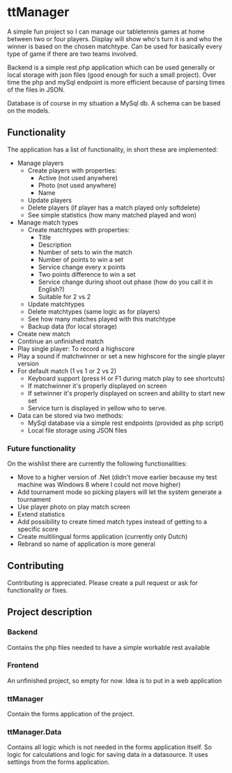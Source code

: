 # ttManager

A simple fun project so I can manage our tabletennis games at home between two or four players. Display will show who's turn it is and who the winner is based on the chosen matchtype. Can be used for basically every type of game if there are two teams involved.

Backend is a simple rest php application which can be used generally or local storage with json files (good enough for such a small project). Over time the php and mySql endpoint is more efficient because of parsing times of the files in JSON. 

Database is of course in my situation a MySql db. A schema can be based on the models.

## Functionality
The application has a list of functionality, in short these are implemented:
- Manage players
  - Create players with properties:
    -  Active (not used anywhere)
    -  Photo (not used anywhere)
    -  Name
  - Update players
  - Delete players (if player has a match played only softdelete)
  - See simple statistics (how many matched played and won)
- Manage match types
  - Create matchtypes with properties:
    - Title
    - Description
    - Number of sets to win the match
    - Number of points to win a set
    - Service change every x points
    - Two points difference to win a set
    - Service change during shoot out phase (how do you call it in English?)
    - Suitable for 2 vs 2
  - Update matchtypes
  - Delete matchtypes (same logic as for players)
  - See how many matches played with this matchtype
  - Backup data (for local storage)
- Create new match
- Continue an unfinished match
- Play single player: To record a highscore
- Play a sound if matchwinner or set a new highscore for the single player version
- For default match (1 vs 1 or 2 vs 2)
  - Keyboard support (press H or F1 during match play to see shortcuts)
  - If matchwinner it's properly displayed on screen
  - If setwinner it's properly displayed on screen and ability to start new set
  - Service turn is displayed in yellow who to serve.
- Data can be stored via two methods:
  - MySql database via a simple rest endpoints (provided as php script)
  - Local file storage using JSON files 

### Future functionality
On the wishlist there are currently the following functionalities:
- Move to a higher version of .Net (didn't move earlier because my test machine was Windows 8 where I could not move higher)
- Add tournament mode so picking players will let the system generate a tournament
- Use player photo on play match screen
- Extend statistics
- Add possibility to create timed match types instead of getting to a specific score
- Create multilingual forms application (currently only Dutch)
- Rebrand so name of application is more general

## Contributing
Contributing is appreciated. Please create a pull request or ask for functionality or fixes.

## Project description

### Backend
Contains the php files needed to have a simple workable rest available

### Frontend
An unfinished project, so empty for now. Idea is to put in a web application

### ttManager
Contain the forms application of the project.

### ttManager.Data
Contains all logic which is not needed in the forms application itself. So logic for calculations and logic for saving data in a datasource. It uses settings from the forms application.
